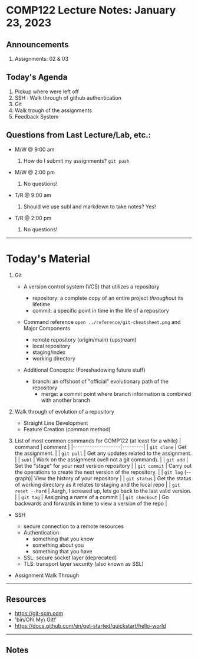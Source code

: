 # COMP122 Lecture Notes: January 23, 2023

## Announcements
   1. Assignments: 02 & 03 


## Today's Agenda
   1. Pickup where were left off
   1. SSH : Walk through of github authentication
   1. Git
   1. Walk trough of the assignments
   1. Feedback System

## Questions from Last Lecture/Lab, etc.:
   * M/W @ 9:00 am
     1. How do I submit my assignments?  `git push`

   * M/W @ 2:00 pm
     1. No questions!

   * T/R @ 9:00 am
     1. Should we use subl and markdown to take notes? Yes!

   * T/R @ 2:00 pm
     1. No questions!

---
# Today's Material
  1. Git
     - A version control system (VCS) that utilizes a repository
       - repository: a complete copy of an entire project _throughout_ its lifetime  
       - commit:  a specific point in time in the life of a repository

     - Command reference `open ../reference/git-cheatsheet.png` and Major Components
        - remote repository (origin/main) (upstream)
        - local repository 
        - staging/index
        - working directory

     - Additional Concepts: (Foreshadowing future stuff)
       - branch:  an offshoot of "official" evolutionary path of the repository
         - merge: a commit point where branch information is combined with another branch

  1. Walk through of evolution of a repository
     - Straight Line Development
     - Feature Creation (common method)

  1. List of most common commands for COMP122  (at least for a while)
     | command            | comment |
     |--------------------|---------|
     | `git clone`        | Get the assignment. |
     | `git pull`         | Get any updates related to the assignment.  |
     | `subl`             | Work on the assignment (well not a git command).  |
     | `git add`          | Set the "stage" for your next version repository  |
     | `git commit`       | Carry out the operations to create the next version of the repository. |
     | `git log` (--graph)| View the history of your repository |
     | `git status`       | Get the status of working directory as it relates to staging and the local repo |
     | `git reset --hard` | Aargh, I screwed up, lets go back to the last valid version.  |
     | `git tag`          | Assigning a name of a commit |
     | `git checkout`     | Go backwards and forwards in time to view a version of the repo |

   * SSH
      - secure connection to a remote resources
      - Authentication
        - something that you know
        - something about you
        - something that you have
      - SSL: secure socket layer (deprecated)
      - TLS: transport layer security (also known as SSL)

   * Assignment Walk Through



---
## Resources
  * https://git-scm.com
  * 'bin/Oh\ My\ Git\!'
  * https://docs.github.com/en/get-started/quickstart/hello-world


---
## Notes 







